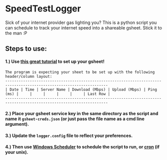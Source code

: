 # SpeedTestLogger
Sick of your internet provider gas lighting you? This is a python script you can schedule to track your internet speed into a shareable gsheet. Stick it to the man :P


## Steps to use:

#### 1.) Use [this great tutorial](https://www.makeuseof.com/tag/read-write-google-sheets-python/) to set up your gsheet!

    The program is expecting your sheet to be set up with the following header/column layout:
    --------------------------------------------------------------------------------------------------------------------
    | Date | Time | Server Name | Download (Mbps) | Upload (Mbps) | Ping (ms) |     |     |     |     |     | Last Row |
    --------------------------------------------------------------------------------------------------------------------

#### 2.) Place your gsheet service key in the same directory as the script and name it `gsheet-creds.json` (or just pass the file name as a cmd line argument).

#### 3.) Update the `logger.config` file to reflect your preferences.

#### 4.) Then use [Windows Scheduler](https://www.windowscentral.com/how-create-automated-task-using-task-scheduler-windows-10) to schedule the script to run, or [cron](https://www.hostinger.com/tutorials/cron-job) (if your unix).
